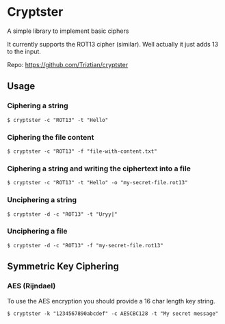 Cryptster
=========

A simple library to implement basic ciphers

It currently supports the ROT13 cipher (similar). Well actually it just adds 13 to the input.

Repo: https://github.com/Triztian/cryptster

## Usage

### Ciphering a string

```
$ cryptster -c "ROT13" -t "Hello"
```

### Ciphering the file content
```
$ cryptster -c "ROT13" -f "file-with-content.txt"
```

### Ciphering a string and writing the ciphertext into a file

```
$ cryptster -c "ROT13" -t "Hello" -o "my-secret-file.rot13"
```

### Unciphering a string
```
$ cryptster -d -c "ROT13" -t "Uryy|"
```

### Unciphering a file
```
$ cryptster -d -c "ROT13" -f "my-secret-file.rot13" 
```

## Symmetric Key Ciphering
### AES (Rijndael)
To use the AES encryption you should provide a 16 char length key string.
```
$ cryptster -k "1234567890abcdef" -c AESCBC128 -t "My secret message" 
```
